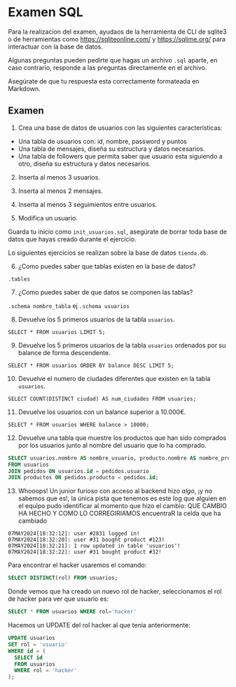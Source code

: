 # Examen SQL

Para la realizacion del examen, ayudaos de la herramienta de CLI de sqlite3 o de herramientas como https://sqliteonline.com/ y https://sqlime.org/ para interactuar con la base de datos.

Algunas preguntas pueden pedirte que hagas un archivo `.sql` aparte, en caso contrario, responde a las preguntas directamente en el archivo.

Asegúrate de que tu respuesta esta correctamente formateada en Markdown.

## Examen

1. Crea una base de datos de usuarios con las siguientes características:
  - Una tabla de usuarios con: id, nombre, password y puntos
  - Una tabla de mensajes, diseña su estructura y datos necesarios.
  - Una tabla de followers que permita saber que usuario esta siguiendo a otro, diseña su estructura y datos necesarios.

2. Inserta al menos 3 usuarios.

3. Inserta al menos 2 mensajes.

4. Inserta al menos 3 seguimientos entre usuarios.

5. Modifica un usuario.

Guarda tu inicio como `init_usuarios.sql`, asegúrate de borrar toda base de datos que hayas creado durante el ejercicio.

Lo siguientes ejercicios se realizan sobre la base de datos `tienda.db`.

6. ¿Como puedes saber que tablas existen en la base de datos?

`.tables`

7. ¿Como puedes saber de que datos se componen las tablas?

`.schema nombre_tabla`  ej `.schema usuarios`

8. Devuelve los 5 primeros usuarios de la tabla `usuarios`.

`SELECT * FROM usuarios LIMIT 5;`

9. Devuelve los 5 primeros usuarios de la tabla `usuarios` ordenados por su balance de forma descendente.

`SELECT * FROM usuarios ORDER BY balance DESC LIMIT 5;`

10. Devuelve el numero de ciudades diferentes que existen en la tabla `usuarios`.

`SELECT COUNT(DISTINCT ciudad) AS num_ciudades FROM usuarios;`

11. Devuelve los usuarios con un balance superior a 10.000€.

`SELECT * FROM usuarios WHERE balance > 10000;`

12. Devuelve una tabla que muestre los productos que han sido comprados por los usuarios junto al nombre del usuario que lo ha comprado.
```sql
SELECT usuarios.nombre AS nombre_usuario, producto.nombre AS nombre_producto
FROM usuarios
JOIN pedidos ON usuarios.id = pedidos.usuario
JOIN productos ON pedidos.producto = pedidos.id;
```


13. Whooops! Un junior furioso con acceso al backend hizo *algo*, ¡y no sabemos que es!, la única pista que tenemos es este log que alguien en el equipo pudo identificar al momento que hizo el cambio:
QUE CAMBIO HA HECHO Y COMO LO CORREGIRIAMOS encuentraR la celda que ha cambiado
~~~plain
07MAY2024[18:32:12]: user #2831 logged in!
07MAY2024[18:32:20]: user #31 bought product #123!
07MAY2024[18:32:21]: 1 row updated in table 'usuarios'!
07MAY2024[18:32:22]: user #31 bought product #32!
~~~

Para encontrar el hacker usaremos el comando:
```sql
SELECT DISTINCT(rol) FROM usuarios;
```
Donde vemos que ha creado un nuevo rol de hacker, seleccionamos el rol de hacker para ver que usuario es:
```sql
SELECT * FROM usuarios WHERE rol='hacker'
```
Hacemos un UPDATE del rol hacker al que tenia anteriormente:
```sql
UPDATE usuarios
SET rol = 'usuario'
WHERE id = (
  SELECT id
  FROM usuarios
  WHERE rol = 'hacker'
);
```
